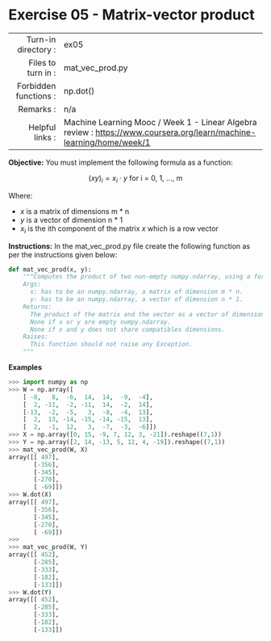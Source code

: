 # Exercise 05 - Matrix-vector product

|                         |                    |
| -----------------------:| ------------------ |
|   Turn-in directory :   |  ex05              |
|   Files to turn in :    |  mat_vec_prod.py   |
|   Forbidden functions : |  np.dot()          |
|   Remarks :             |  n/a               |
|   Helpful links :          |  Machine Learning Mooc / Week 1 - Linear Algebra review : https://www.coursera.org/learn/machine-learning/home/week/1 | 

**Objective:**
You must implement the following formula as a function:  
  
$$
(xy)_i =  x_i \cdot y \text{ for i = 0, 1, ..., m}
$$

Where:  
- $x$ is a matrix of dimensions m * n
- $y$ is a vector of dimension n * 1
- $x_i$ is the ith component of the matrix $x$ which is a row vector

**Instructions:**
In the mat_vec_prod.py file create the following function as per the instructions given below:
```python
def mat_vec_prod(x, y):
    """Computes the product of two non-empty numpy.ndarray, using a for-loop. The two arrays must have compatible dimensions.
    Args:
      x: has to be an numpy.ndarray, a matrix of dimension m * n.
      y: has to be an numpy.ndarray, a vector of dimension n * 1.
    Returns:
      The product of the matrix and the vector as a vector of dimension m * 1.
      None if x or y are empty numpy.ndarray.
      None if x and y does not share compatibles dimensions.
    Raises:
      This function should not raise any Exception.
    """
```

**Examples**
```python
>>> import numpy as np
>>> W = np.array([
	[ -8,   8,  -6,  14,  14,  -9,  -4],
	[  2, -11,  -2, -11,  14,  -2,  14],
	[-13,  -2,  -5,   3,  -8,  -4,  13],
	[  2,  13, -14, -15, -14, -15,  13],
	[  2,  -1,  12,   3,  -7,  -3,  -6]])
>>> X = np.array([0, 15, -9, 7, 12, 3, -21]).reshape((7,1))
>>> Y = np.array([2, 14, -13, 5, 12, 4, -19]).reshape((7,1))
>>> mat_vec_prod(W, X)
array([[ 497],
       [-356],
       [-345],
       [-270],
       [ -69]])
>>> W.dot(X)
array([[ 497],
       [-356],
       [-345],
       [-270],
       [ -69]])
>>>
>>> mat_vec_prod(W, Y)
array([[ 452],
       [-285],
       [-333],
       [-182],
       [-133]])
>>> W.dot(Y)
array([[ 452],
       [-285],
       [-333],
       [-182],
       [-133]])
```
